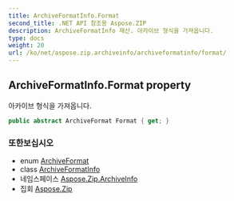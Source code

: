 ```yaml
---
title: ArchiveFormatInfo.Format
second_title: .NET API 참조용 Aspose.ZIP
description: ArchiveFormatInfo 재산. 아카이브 형식을 가져옵니다.
type: docs
weight: 20
url: /ko/net/aspose.zip.archiveinfo/archiveformatinfo/format/
---
```

## ArchiveFormatInfo.Format property

아카이브 형식을 가져옵니다.

```csharp
public abstract ArchiveFormat Format { get; }
```

### 또한보십시오

* enum [ArchiveFormat](../../archiveformat/)
* class [ArchiveFormatInfo](../)
* 네임스페이스 [Aspose.Zip.ArchiveInfo](../../archiveformatinfo/)
* 집회 [Aspose.Zip](../../../)


